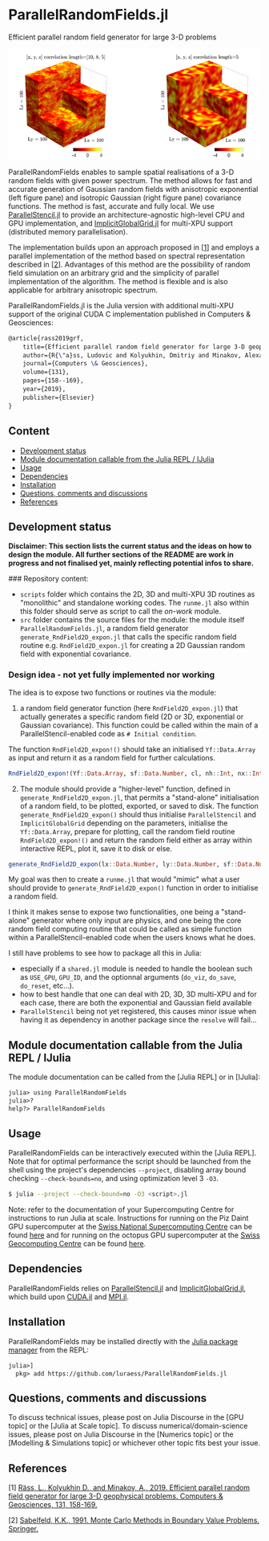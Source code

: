# ParallelRandomFields.jl
Efficient parallel random field generator for large 3-D problems

![3D random fields with Gaussian and exponential covariance](docs/Fig_exp_gauss_3D.png)

ParallelRandomFields enables to sample spatial realisations of a 3-D random fields with given power spectrum. The method allows for fast and accurate generation of Gaussian random fields with anisotropic exponential (left figure pane) and isotropic Gaussian (right figure pane) covariance functions. The method is fast, accurate and fully local. We use [ParallelStencil.jl] to provide an architecture-agnostic high-level CPU and GPU implementation, and [ImplicitGlobalGrid.jl] for multi-XPU support (distributed memory parallelisation).

The implementation builds upon an approach proposed in \[[1][Raess2019]\] and employs a parallel implementation of the method based on spectral representation described in \[[2][Sabelfeld1991]\]. Advantages of this method are the possibility of random field simulation on an arbitrary grid and the simplicity of parallel implementation of the algorithm. The method is flexible and is also applicable for arbitrary anisotropic spectrum.


ParallelRandomFields.jl is the Julia version with additional multi-XPU support of the original CUDA C implementation published in Computers & Geosciences:
```tex
@article{rass2019grf,
    title={Efficient parallel random field generator for large 3-D geophysical problems},
    author={R{\"a}ss, Ludovic and Kolyukhin, Dmitriy and Minakov, Alexander},
    journal={Computers \& Geosciences},
    volume={131},
    pages={158--169},
    year={2019},
    publisher={Elsevier}
}
```

## Content
* [Development status](#development-status)
* [Module documentation callable from the Julia REPL / IJulia](#module-documentation-callable-from-the-julia-repl--ijulia)
* [Usage](#usage)
* [Dependencies](#dependencies)
* [Installation](#installation)
* [Questions, comments and discussions](#questions-comments-and-discussions)
* [References](#references)

## Development status
**Disclaimer: This section lists the current status and the ideas on how to design the module. All further sections of the README are work in progress and not finalised yet, mainly reflecting potential infos to share.**

### Repository content:
- `scripts` folder which contains the 2D, 3D and multi-XPU 3D routines as "monolithic" and standalone working codes. The `runme.jl` also within this folder should serve as script to call the _on-work_ module.
- `src` folder contains the source files for the module: the module itself `ParallelRandomFields.jl`, a random field generator `generate_RndField2D_expon.jl` that calls the specific random field routine e.g. `RndField2D_expon.jl` for creating a 2D Gaussian random field with exponential covariance. 

### Design idea - not yet fully implemented nor working
The idea is to expose two functions or routines via the module:

1. a random field generator function (here `RndField2D_expon.jl`) that actually generates a specific random field (2D or 3D, exponential or Gaussian covariance). This function could be called within the main of a ParallelStencil-enabled code as `# Initial condition`. 

The function `RndField2D_expon!()` should take an initialised `Yf::Data.Array` as input and return it as a random field for further calculations. 
```julia
RndField2D_expon!(Yf::Data.Array, sf::Data.Number, cl, nh::Int, nx::Int, ny::Int, dx::Data.Number, dy::Data.Number; do_reset=true)
```   

2. The module should provide a "higher-level" function, defined in `generate_RndField2D_expon.jl`, that permits a "stand-alone" initialisation of a random field, to be plotted, exported, or saved to disk. The function `generate_RndField2D_expon()` should thus initialise `ParallelStencil` and `ImplicitGlobalGrid` depending on the parameters, initialise the `Yf::Data.Array`, prepare for plotting, call the random field routine `RndField2D_expon!()` and return the random field either as array within interactive REPL, plot it, save it to disk or else.
```julia
generate_RndField2D_expon(lx::Data.Number, ly::Data.Number, sf::Data.Number, cl, nh::Int, nx::Int, ny::Int, dx::Data.Number, dy::Data.Number; do_viz=false, do_save=false, do_reset=true)
```

My goal was then to create a `runme.jl` that would "mimic" what a user should provide to `generate_RndField2D_expon()` function in order to initialise a random field.

I think it makes sense to expose two functionalities, one being a "stand-alone" generator where only input are physics, and one being the core random field computing routine that could be called as simple function within a ParallelStencil-enabled code when the users knows what he does.

I still have problems to see how to package all this in Julia:
- especially if a `shared.jl` module is needed to handle the boolean such as `USE_GPU`, `GPU_ID`, and the optionnal arguments (`do_viz`, `do_save`, `do_reset`, etc...).
- how to best handle that one can deal with 2D, 3D, 3D multi-XPU and for each case, there are both the exponential and Gaussian field available
- `ParallelStencil` being not yet registered, this causes minor issue when having it as dependency in another package since the `resolve` will fail...


## Module documentation callable from the Julia REPL / IJulia
The module documentation can be called from the [Julia REPL] or in [IJulia]:
```julia-repl
julia> using ParallelRandomFields
julia>?
help?> ParallelRandomFields
```

## Usage
ParallelRandomFields can be interactively executed within the [Julia REPL]. Note that for optimal performance the script should be launched from the shell using the project's dependencies `--project`, disabling array bound checking `--check-bounds=no`, and using optimization level 3 `-O3`.
```sh
$ julia --project --check-bound=no -O3 <script>.jl
```

Note: refer to the documentation of your Supercomputing Centre for instructions to run Julia at scale. Instructions for running on the Piz Daint GPU supercomputer at the [Swiss National Supercomputing Centre](https://www.cscs.ch/computers/piz-daint/) can be found [here](https://user.cscs.ch/tools/interactive/julia/) and for running on the octopus GPU supercomputer at the [Swiss Geocomputing Centre](https://wp.unil.ch/geocomputing/octopus/) can be found [here](https://gist.github.com/luraess/45a7a4059d8ace694812e7e301f1a258).

## Dependencies
ParallelRandomFields relies on [ParallelStencil.jl] and [ImplicitGlobalGrid.jl], which build upon [CUDA.jl] and [MPI.jl].

## Installation
ParallelRandomFields may be installed directly with the [Julia package manager](https://docs.julialang.org/en/v1/stdlib/Pkg/index.html) from the REPL:
```julia-repl
julia>]
  pkg> add https://github.com/luraess/ParallelRandomFields.jl
```

## Questions, comments and discussions
To discuss technical issues, please post on Julia Discourse in the [GPU topic] or the [Julia at Scale topic].
To discuss numerical/domain-science issues, please post on Julia Discourse in the [Numerics topic] or the [Modelling & Simulations topic] or whichever other topic fits best your issue.

## References
\[1\] [Räss, L., Kolyukhin D., and Minakov, A., 2019. Efficient parallel random field generator for large 3-D geophysical problems. Computers & Geosciences, 131, 158-169.][Raess2019]

\[2\] [Sabelfeld, K.K., 1991. Monte Carlo Methods in Boundary Value Problems. Springer.][Sabelfeld1991]

[Raess2019]: https://doi.org/10.1016/j.cageo.2019.06.007
[Sabelfeld1991]: https://cds.cern.ch/record/295430
[ParallelStencil.jl]: https://github.com/omlins/ParallelStencil.jl
[ImplicitGlobalGrid.jl]: https://github.com/eth-cscs/ImplicitGlobalGrid.jl
[MPI.jl]: https://github.com/JuliaParallel/MPI.jl
[CUDA.jl]: https://github.com/JuliaGPU/CUDA.jl
